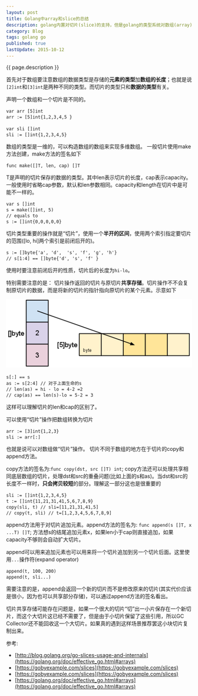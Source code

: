 ```yaml
---
layout: post
title: Golang中array和slice的总结
description: golang内置对切片(slice)的支持，但是golang的类型系统对数组(array)的使用并没有动态/脚本语言那么方便，在使用中经常需要使用切片和数组的一些操作。
category: Blog
tags: golang go
published: true
lastUpdate: 2015-10-12
---
```


{{ page.description }}

首先对于数组要注意数组的数据类型是存储的**元素的类型**加**数组的长度**；也就是说`[2]int`和`[3]int`是两种不同的类型。而切片的类型只和**数据的类型**有关。

声明一个数组和一个切片是不同的。

```golang
var arr [5]int
arr := [5]int{1,2,3,4,5 }

var sli []int
sli := []int{1,2,3,4,5}
```
数组的类型是一维的，可以构造数组的数组来实现多维数组。
一般切片使用make方法创建，make方法的签名如下

```
func make([]T, len, cap) []T
```
T是声明的切片保存的数据的类型。其中len表示切片的长度，cap表示capacity。一般使用时省略cap参数，默认和len参数相同。capacity和length在切片中是可能不一样的。

```
var s []int
s = make([]int, 5)
// equals to 
s := []int{0,0,0,0,0}
```
切片类型重要的操作就是“切片”，使用一个**半开的区间**，使用两个索引指定要切片的范围([lo, hi]两个索引是前闭后开的)。

```
s := []byte{'a', 'd',  's', 'f', 'g', 'h'}
// s[1:4] == []byte{'d', 's', 'f' }
```
使用时要注意前闭后开的性质，切片后的长度为`hi-lo`。

特别需要注意的是： 切片操作返回的切片与原切片**共享存储**。切片操作不不会复制原切片的数据，而是将新的切片的指针指向原切片的某个元素。示意如下

![go-slices-usage-and-internals_slice-2](/images/post/go-slices-usage-and-internals_slice-2.png)

```
s[:] == s
as := s[2:4] // 对于上面生命的s
// len(as) = hi - lo = 4-2 =2
// cap(as) == len(s)-lo = 5-2 = 3
```
这样可以理解切片的len和cap的区别了。


可以使用“切片”操作把数组转换为切片

```
arr := [3]int{1,2,3}
sli := arr[:]
```
也就是说可以对数组做“切片”操作。
切片不同于数组的地方在于切片的copy和append方法。

copy方法的签名为:`func copy(dst, src []T) int`; copy方法还可以处理共享相同底层数组的切片，处理dst和src的重叠问题(比如上面的s和as)。当dst和src的长度不一样时，**只会拷贝较短**的部分。理解这一部分这也是很重要的

```golang
sli := []int{1,2,3,4,5}
t := []int{11,21,31,41,5,6,7,8,9}
copy(sli, t) // sli=[11,21,31,41,5]
// copy(t, sli) // t=[1,2,3,4,5,6,7,8,9]
```
append方法用于对切片追加元素。append方法的签名为: `func append(s []T, x ...T) []T`; 方法想s的结尾追加元素x，如果len小于cap则直接追加，如果capacity不够则会自动扩大切片。

append可以用来追加元素也可以用来将一个切片追加到另一个切片后面。这里使用`...`操作符(expand operator)

```
append(t, 100, 200)
append(t, sli...)
```
需要注意的是，append会返回一个新的切片而不是修改原来的切片(其实代价应该是很小，因为也可以共享部分存储)，可以通过append方法的签名看出。

切片共享存储可能存在问题是，如果一个很大的切片“切”出一小片保存在一个新切片，而这个大切片这已经不需要了，但是由于小切片保留了这些引用，所以GC Collector还不能回收这一个大切片。如果真的遇到这样场景推荐罢这小块切片复制出来。

参考:

- [http://blog.golang.org/go-slices-usage-and-internals](https://golang.org/doc/effective_go.html#arrays)
- [https://gobyexample.com/slices](https://gobyexample.com/slices)
- [https://gobyexample.com/slices](https://gobyexample.com/slices)
- [https://golang.org/doc/effective_go.html#arrays](https://golang.org/doc/effective_go.html#arrays)
